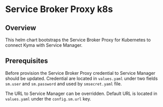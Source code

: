 # Service Broker Proxy k8s

## Overview
This helm chart bootstraps the Service Broker Proxy for Kubernetes to connect Kyma with Service Manager.

## Prerequisites

Before provision the Service Broker Proxy credential to Service Manager should be updated.
Credential are located in `values.yaml` under two fields `sm.user` and `sm.password` and used by `smsecret.yaml` file.

The URL to Service Manager can be overridden. Default URL is located in `values.yaml` under the `config.sm.url` key.
